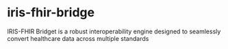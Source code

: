 # iris-fhir-bridge
IRIS-FHIR Bridget is a robust interoperability engine designed to seamlessly convert healthcare data across multiple standards
